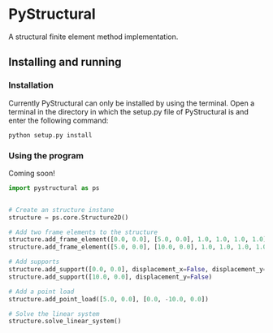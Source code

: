 # PyStructural
A structural finite element method implementation.

## Installing and running

### Installation

Currently PyStructural can only be installed by using the terminal. Open a terminal in the directory in which the setup.py file of PyStructural is and enter the following command:

    python setup.py install

### Using the program

Coming soon!

```python
import pystructural as ps


# Create an structure instane
structure = ps.core.Structure2D()

# Add two frame elements to the structure
structure.add_frame_element([0.0, 0.0], [5.0, 0.0], 1.0, 1.0, 1.0, 1.0)
structure.add_frame_element([5.0, 0.0], [10.0, 0.0], 1.0, 1.0, 1.0, 1.0)

# Add supports
structure.add_support([0.0, 0.0], displacement_x=False, displacement_y=False)
structure.add_support([10.0, 0.0], displacement_y=False)

# Add a point load
structure.add_point_load([5.0, 0.0], [0.0, -10.0, 0.0])

# Solve the linear system
structure.solve_linear_system()
```